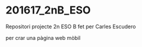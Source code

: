 # 201617_2nB_ESO
Repositori projecte 2n ESO B fet per Carles Escudero

per crar una pàgina web mòbil
